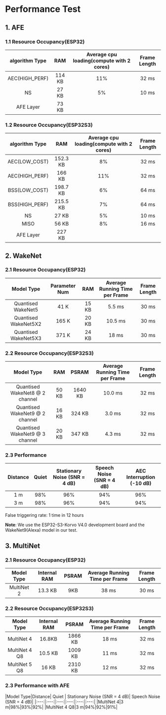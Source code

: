 # Performance Test

## 1. AFE

### 1.1 Resource Occupancy(ESP32)

|algorithm Type|RAM|Average cpu loading(compute with 2 cores)| Frame Length|
|:---:|:---:|:---:|:---:|
|AEC(HIGH_PERF)|114 KB|11%|32 ms|
|NS|27 KB|5%|10 ms|
|AFE Layer|73 KB| | |

### 1.2 Resource Occupancy(ESP32S3)

|algorithm Type|RAM|Average cpu loading(compute with 2 cores)| Frame Length|
|:---:|:---:|:---:|:---:|
|AEC(LOW_COST)|152.3 KB|8%|32 ms|
|AEC(HIGH_PERF)|166 KB|11%|32 ms|
|BSS(LOW_COST)|198.7 KB|6%|64 ms|
|BSS(HIGH_PERF)|215.5 KB|7%|64 ms|
|NS|27 KB|5%|10 ms|
|MISO|56 KB|8%|16 ms|
|AFE Layer|227 KB| | |

## 2. WakeNet

### 2.1 Resource Occupancy(ESP32)

|Model Type|Parameter Num|RAM|Average Running Time per Frame| Frame Length|
|:---:|:---:|:---:|:---:|:---:|
|Quantised WakeNet5|41 K|15 KB|5.5 ms|30 ms|
|Quantised WakeNet5X2|165 K|20 KB|10.5 ms|30 ms|
|Quantised WakeNet5X3|371 K|24 KB|18 ms|30 ms|

### 2.2 Resource Occupancy(ESP32S3)

|Model Type|RAM|PSRAM|Average Running Time per Frame| Frame Length|
|:---:|:---:|:---:|:---:|:---:|
|Quantised WakeNet8 @ 2 channel|50 KB|1640 KB|10.0 ms|32 ms|
|Quantised WakeNet9 @ 2 channel|16 KB|324 KB|3.0 ms|32 ms|
|Quantised WakeNet9 @ 3 channel|20 KB|347 KB|4.3 ms|32 ms|

### 2.3 Performance

|Distance| Quiet | Stationary Noise (SNR = 4 dB)| Speech Noise (SNR = 4 dB)| AEC Interruption (-10 dB)|
|:---:|:---:|:---:|:---:|:---:|
|1 m|98%|96%|94%|96%|
|3 m|98%|96%|94%|94%|

False triggering rate: 1 time in 12 hours

**Note**: We use the ESP32-S3-Korvo V4.0 development board and the WakeNet9(Alexa) model in our test. 

## 3. MultiNet

### 2.1 Resource Occupancy(ESP32)

|Model Type|Internal RAM|PSRAM|Average Running Time per Frame| Frame Length|
|:---:|:---:|:---:|:---:|:---:|
|MultiNet 2|13.3 KB|9KB|38 ms|30 ms|

### 2.2 Resource Occupancy(ESP32S3)

|Model Type|Internal RAM|PSRAM|Average Running Time per Frame| Frame Length|
|:---:|:---:|:---:|:---:|:---:|
|MultiNet 4|16.8KB|1866 KB|18 ms|32 ms|
|MultiNet 4 Q8|10.5 KB|1009 KB|11 ms|32 ms|
|MultiNet 5 Q8|16 KB |2310 KB|12 ms|32 ms|

### 2.3 Performance with AFE

|Model Type|Distance| Quiet | Stationary Noise (SNR = 4 dB)| Speech Noise (SNR = 4 dB)|
|:---:|:---:|:---:|:---:|:---:|:---:|
|MultiNet 4|3 m|98%|93%|92%|
|MultiNet 4 Q8|3 m|94%|92%|91%|
